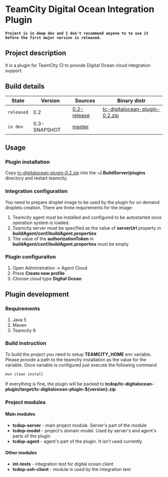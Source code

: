 # TeamCity Digital Ocean Integration Plugin
**`Project is in deep dev and I don't recommend anyone to to use it before the first major version is released.`**

## Project description
It is a plugin for TeamCity CI to provide Digital Ocean cloud integration support. 

## Build details
State  | Version       | Sources | Binary distr |
--- | --- | --- | --- |
`released`| 0.2           | [0.2-release](https://github.com/beolnix/tcdop/releases/tag/0.2-release) | [tc-digitalocean-plugin-0.2.zip](http://nexus.beolnix.com/content/repositories/releases/io/cyberstock/tc-digitalocean-plugin/0.2/tc-digitalocean-plugin-0.2.zip) |
`in dev`  | 0.3-SNAPSHOT  | [master](https://github.com/beolnix/tcdop) | | 

## Usage
### Plugin installation
Copy [tc-digitalocean-plugin-0.2.zip](http://nexus.beolnix.com/content/repositories/releases/io/cyberstock/tc-digitalocean-plugin/0.2/tc-digitalocean-plugin-0.1.zip) into the **~/.BuildServer/plugins** directory and restart teamcity.

### Integration configuration
You need to prepare droplet image to be used by the plugin for on demand droplets creation.
There are three requirements for the image:

1. Teamcity agent must be installed and configured to be autostarted once operation system is loaded.
2. Teamcity server must be specified as the value of **serverUrl** property in **buildAgent/conf/buildAgent.properties**
3. The value of the **authorizationToken** in **buildAgent/conf/buildAgent.properties** must be empty
  
### Plugin configuraiton
1. Open Administration -> Agent Cloud
2. Press **Create new profile**
3. Choose cloud type **Digital Ocean**

## Plugin development
### Requirements
1. Java 5
2. Maven
3. Teamcity 9

### Build instruction
To build the project you need to setup **TEAMCITY_HOME** env variable. Please provide a path to the teamcity installation as the value for the variable.
Once variable is configured just execute the following command
```bash
mvn clean install
```
If everything is fine, the plugin will be packed to **tcdop/tc-digitalocean-plugin/target/tc-digitalocean-plugin-${version}.zip**

### Project modules
#### Main modules
* **tcdop-server** - main project module. Server's part of the module
* **tcdop-model**  - project's domain model. Used by server's and agent's parts of the plugin
* **tcdop-agent**  - agent's part of the plugin. It isn't used currently

#### Other modules
* **int-tests**    - integration test for digital ocean client
* **tcdop-ssh-client** - module is used by the integration test
